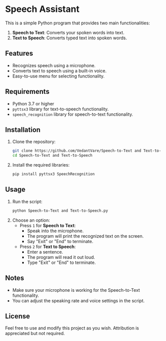 # Speech Assistant

This is a simple Python program that provides two main functionalities:
1. **Speech to Text**: Converts your spoken words into text.
2. **Text to Speech**: Converts typed text into spoken words.

## Features
- Recognizes speech using a microphone.
- Converts text to speech using a built-in voice.
- Easy-to-use menu for selecting functionality.

## Requirements
- Python 3.7 or higher
- `pyttsx3` library for text-to-speech functionality.
- `speech_recognition` library for speech-to-text functionality.

## Installation
1. Clone the repository:
   ```bash
   git clone https://github.com/VedantVare/Speech-to-Text and Text-to-Speech.git
   cd Speech-to-Text and Text-to-Speech
   ```
2. Install the required libraries:
   ```bash
   pip install pyttsx3 SpeechRecognition
   ```

## Usage
1. Run the script:
   ```bash
   python Speech-to-Text and Text-to-Speech.py
   ```
2. Choose an option:
   - Press `1` for **Speech to Text**:
     - Speak into the microphone.
     - The program will print the recognized text on the screen.
     - Say "Exit" or "End" to terminate.
   - Press `2` for **Text to Speech**:
     - Enter a sentence.
     - The program will read it out loud.
     - Type "Exit" or "End" to terminate.

## Notes
- Make sure your microphone is working for the Speech-to-Text functionality.
- You can adjust the speaking rate and voice settings in the script.

## License
Feel free to use and modify this project as you wish. Attribution is appreciated but not required.
